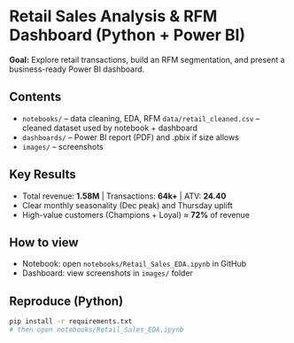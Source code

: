 # Retail Sales Analysis & RFM Dashboard (Python + Power BI)

**Goal:** Explore retail transactions, build an RFM segmentation, and present a business-ready Power BI dashboard.

## Contents
- `notebooks/` – data cleaning, EDA, RFM
`data/retail_cleaned.csv` – cleaned dataset used by notebook + dashboard
- `dashboards/` – Power BI report (PDF) and .pbix if size allows
- `images/` – screenshots

## Key Results
- Total revenue: **1.58M** | Transactions: **64k+** | ATV: **24.40**
- Clear monthly seasonality (Dec peak) and Thursday uplift
- High-value customers (Champions + Loyal) ≈ **72%** of revenue

## How to view
- Notebook: open `notebooks/Retail_Sales_EDA.ipynb` in GitHub  
- Dashboard: view screenshots in `images/` folder 

## Reproduce (Python)
```bash
pip install -r requirements.txt
# then open notebooks/Retail_Sales_EDA.ipynb
